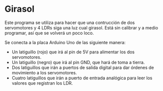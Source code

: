 # Girasol

Este programa se utiliza para hacer que una contrucción de dos servomotores y 4 LDRs siga una luz cual girasol. Está sin calibrar y a medio programar, así que se volverá un poco loco.

Se conecta a la placa Arduino Uno de las siguiente manera:
- Un latiguillo (rojo) que irá al pin de 5V para alimentar los dos servomotores.
- Un latiguillo (negro) que irá al pin GND, que hará de toma a tierra.
- Dos latiguillos que irán a puertos de salida digital para dar órdenes de movimiento a los servomotores.
- Cuatro latiguillos que irán a puerto de entrada analógica para leer los valores que registran los LDR.
